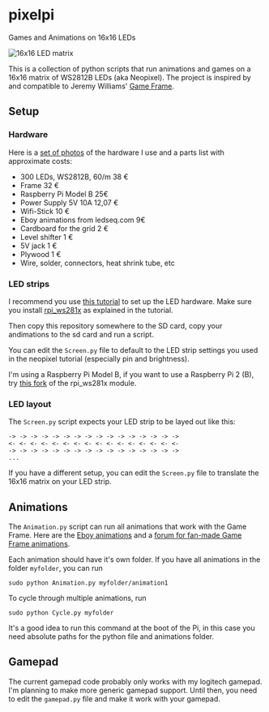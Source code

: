 # pixelpi
Games and Animations on 16x16 LEDs

![16x16 LED matrix](https://i.imgur.com/jsguEYE.jpg)

This is a collection of python scripts that run animations and games on a 16x16 matrix of WS2812B LEDs (aka Neopixel).
The project is inspired by and compatible to Jeremy Williams' [Game Frame](http://ledseq.com).

## Setup

### Hardware

Here is a [set of photos](https://imgur.com/a/Ql25S) of the hardware I use and a parts list with approximate costs:
- 300 LEDs, WS2812B, 60/m 38 €
- Frame 32 €
- Raspberry Pi Model B 25€
- Power Supply 5V 10A 12,07 €
- Wifi-Stick 10 €
- Eboy animations from ledseq.com 9€
- Cardboard for the grid 2 €
- Level shifter 1 €
- 5V jack 1 €
- Plywood 1 €
- Wire, solder, connectors, heat shrink tube, etc

### LED strips

I recommend you use [this tutorial](https://learn.adafruit.com/neopixels-on-raspberry-pi/overview) to set up the LED hardware.
Make sure you install [rpi_ws281x](https://github.com/jgarff/rpi_ws281x.git) as explained in the tutorial.

Then copy this repository somewhere to the SD card, copy your andimations to the sd card and run a script.

You can edit the `Screen.py` file to default to the LED strip settings you used in the neopixel tutorial (especially pin and brightness).

I'm using a Raspberry Pi Model B, if you want to use a Raspberry Pi 2 (B), try  [this fork](https://github.com/richardghirst/rpi_ws281x) of the rpi_ws281x module.

### LED layout

The `Screen.py` script expects your LED strip to be layed out like this:

```
-> -> -> -> -> -> -> -> -> -> -> -> -> -> -> ->
<- <- <- <- <- <- <- <- <- <- <- <- <- <- <- <-
-> -> -> -> -> -> -> -> -> -> -> -> -> -> -> ->
...
```

If you have a different setup, you can edit the `Screen.py` file to translate the 16x16 matrix on your LED strip.

## Animations

The `Animation.py` script can run all animations that work with the Game Frame.
Here are the [Eboy animations](http://ledseq.com/product/game-frame-sd-files/) and a [forum for fan-made Game Frame animations](http://ledseq.com/forums/forum/game-frame/game-frame-art/).

Each animation should have it's own folder. If you have all animations in the folder `myfolder`, you can run
```
sudo python Animation.py myfolder/animation1
```

To cycle through multiple animations, run
```
sudo python Cycle.py myfolder
```

It's a good idea to run this command at the boot of the Pi, in this case you need absolute paths for the python file and animations folder.

## Gamepad
The current gamepad code probably only works with my logitech gamepad. I'm planning to make more generic gamepad support. Until then, you need to edit the `gamepad.py` file and make it work with your gamepad.

